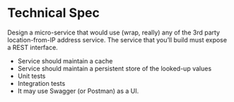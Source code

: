 # Technical Spec

Design a micro-service that would use (wrap, really) any of the 3rd party location-from-IP address service. The service that you’ll build must expose a REST interface.

- Service should maintain a cache 
- Service should maintain a persistent store of the looked-up values
- Unit tests
- Integration tests
- It may use Swagger (or Postman) as a UI.
